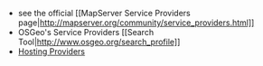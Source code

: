 * see the official [[MapServer Service Providers page|http://mapserver.org/community/service_providers.html]]  
* OSGeo's Service Providers [[Search Tool|http://www.osgeo.org/search_profile]]
* [Hosting Providers](/mapserver/mapserver/wiki/MapServer-Hosting-Providers)